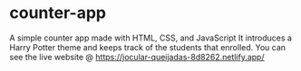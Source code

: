 # counter-app
A simple counter app made with HTML, CSS, and JavaScript
It introduces a Harry Potter theme and keeps track of the students that enrolled.
You can see the live website @ https://jocular-queijadas-8d8262.netlify.app/
